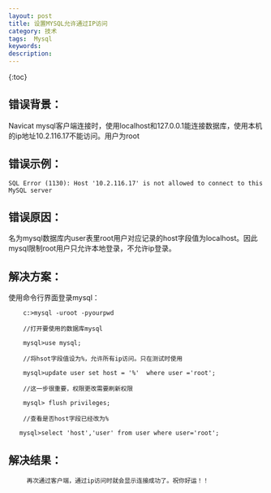 ```yaml
---
layout: post
title: 设置MYSQL允许通过IP访问
category: 技术
tags:  Mysql
keywords: 
description: 
---
```


{:toc}

## 错误背景：

  Navicat mysql客户端连接时，使用localhost和127.0.0.1能连接数据库，使用本机的ip地址10.2.116.17不能访问。用户为root

## 错误示例：

`SQL Error (1130): Host '10.2.116.17' is not allowed to connect to this MySQL server`     

## 错误原因：

名为mysql数据库内user表里root用户对应记录的host字段值为localhost。因此mysql限制root用户只允许本地登录，不允许ip登录。

## 解决方案：

使用命令行界面登录mysql： 

```mysql
    c:>mysql -uroot -pyourpwd

    //打开要使用的数据库mysql

    mysql>use mysql;

    //将hsot字段值设为%，允许所有ip访问。只在测试时使用

    mysql>update user set host = '%'  where user ='root';

    //这一步很重要，权限更改需要刷新权限

    mysql> flush privileges;

    //查看是否host字段已经改为%

   mysql>select 'host','user' from user where user='root';
```

## 解决结果：

         再次通过客户端，通过ip访问时就会显示连接成功了。祝你好运！！

